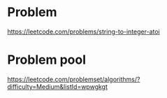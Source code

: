 # Problem
https://leetcode.com/problems/string-to-integer-atoi

# Problem pool
https://leetcode.com/problemset/algorithms/?difficulty=Medium&listId=wpwgkgt